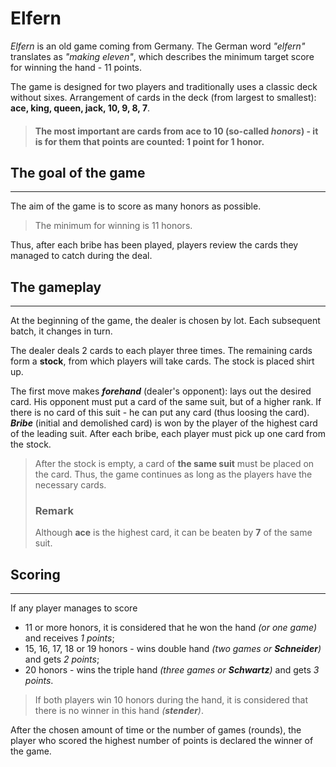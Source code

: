 # Elfern

_Elfern_ is an old game coming from Germany. The German word _"elfern"_ translates as _"making eleven"_, which describes the minimum target score for winning the hand - 11 points.

The game is designed for two players and traditionally uses a classic deck without sixes. Arrangement of cards in the deck (from largest to smallest): **ace, king, queen, jack, 10, 9, 8, 7**.

> #### The most important are cards from ace to 10 (so-called **_honors_**) - it is for them that points are counted: 1 point for 1 honor.

## The goal of the game

---

The aim of the game is to score as many honors as possible.

> The minimum for winning is 11 honors.

Thus, after each bribe has been played, players review the cards they managed to catch during the deal.

## The gameplay

---

At the beginning of the game, the dealer is chosen by lot. Each subsequent batch, it changes in turn.

The dealer deals 2 cards to each player three times. The remaining cards form a **stock**, from which players will take cards. The stock is placed shirt up.

The first move makes **_forehand_** (dealer's opponent): lays out the desired card. His opponent must put a card of the same suit, but of a higher rank. If there is no card of this suit - he can put any card (thus loosing the card). **_Bribe_** (initial and demolished card) is won by the player of the highest card of the leading suit. After each bribe, each player must pick up one card from the stock.

> After the stock is empty, a card of **the same suit** must be placed on the card. Thus, the game continues as long as the players have the necessary cards.
>
> ### Remark
>
> Although **ace** is the highest card, it can be beaten by **7** of the same suit.

## Scoring

---

If any player manages to score

-   11 or more honors, it is considered that he won the hand _(or one game)_ and receives _1 points_;
-   15, 16, 17, 18 or 19 honors - wins double hand _(two games or **Schneider**)_ and gets _2 points_;
-   20 honors - wins the triple hand _(three games or **Schwartz**)_ and gets _3 points_.

> If both players win 10 honors during the hand, it is considered that there is no winner in this hand _(**stender**)_.

After the chosen amount of time or the number of games (rounds), the player who scored the highest number of points is declared the winner of the game.
